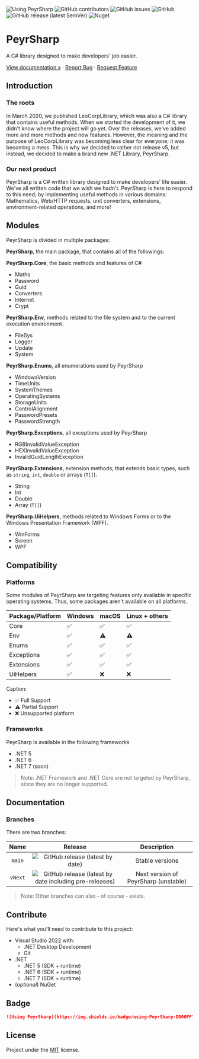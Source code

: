 ![Using PeyrSharp](https://img.shields.io/badge/using-PeyrSharp-DD00FF?logo=nuget)
![GitHub contributors](https://img.shields.io/github/contributors/Leo-Corporation/PeyrSharp)
![GitHub issues](https://img.shields.io/github/issues/Leo-Corporation/PeyrSharp) 
![GitHub](https://img.shields.io/github/license/Leo-Corporation/PeyrSharp)
![GitHub release (latest SemVer)](https://img.shields.io/github/v/release/Leo-Corporation/PeyrSharp) 
![Nuget](https://img.shields.io/nuget/dt/PeyrSharp)

# PeyrSharp
A C# library designed to make developers' job easier.

[View documentation »](https://peyrsharp.leocorporation.dev/) · [Report Bug](https://github.com/Leo-Corporation/PeyrSharp/issues/new?assignees=&labels=bug&template=bug-report.yml&title=%5BBug%5D+) · [Request Feature](https://github.com/Leo-Corporation/PeyrSharp/issues/new?assignees=&labels=enhancement&template=feature-request.yml&title=%5BEnhancement%5D+)


## Introduction
### The roots
In March 2020, we published LeoCorpLibrary, which was also a C# library that contains useful methods. When we started the development of it, we didn't know where the project will go yet. Over the releases, we've added more and more methods and new features. However, the meaning and the purpose of LeoCorpLibrary was becoming less clear for everyone; it was becoming a mess. This is why we decided to rather not release v5, but instead, we decided to make a brand new .NET Library, PeyrSharp.

### Our next product
PeyrSharp is a C# written library designed to make developers' life easier. We've all written code that we wish we hadn't. PeyrSharp is here to respond to this need; by implementing useful methods in various domains: Mathematics, Web/HTTP requests, unit converters, extensions, environment-related operations, and more!

## Modules
PeyrSharp is divided in multiple packages:

**PeyrSharp**, the main package, that contains all of the followings:

**PeyrSharp.Core**, the basic methods and features of C#

- Maths
- Password
- Guid
- Converters
- Internet
- Crypt

**PeyrSharp.Env**, methods related to the file system and to the current execution environment.
    

- FileSys
- Logger
- Update
- System   

**PeyrSharp.Enums**, all enumerations used by PeyrSharp
    

- WindowsVersion
- TimeUnits
- SystemThemes
- OperatingSystems
- StorageUnits
- ControlAlignment
- PasswordPresets
- PasswordStrength

**PeyrSharp.Exceptions**, all exceptions used by PeyrSharp
    
- RGBInvalidValueException
- HEXInvalidValueException
- InvalidGuidLengthException

**PeyrSharp.Extensions**, extension methods, that extends basic types, such as `string`, `int`, `double` or arrays (`T[]`).
    
- String
- Int
- Double
- Array (`T[]`)

**PeyrSharp.UiHelpers**, methods related to Windows Forms or to the Windows Presentation Framework (WPF).
    
- WinForms
- Screen
- WPF

## Compatibility
### Platforms
Some modules of PeyrSharp are targeting features only available in specific operating systems. Thus, some packages aren't available on all platforms.

| Package/Platform 	| Windows 	| macOS 	| Linux + others 	|
|------------------	|---------	|-------	|----------------	|
| Core             	| ✅       	| ✅     	| ✅              	|
| Env              	| ✅       	| ⚠️     	| ⚠️              	|
| Enums            	| ✅       	| ✅     	| ✅              	|
| Exceptions       	| ✅       	| ✅     	| ✅              	|
| Extensions       	| ✅       	| ✅     	| ✅              	|
| UiHelpers        	| ✅       	| ❌     	| ❌              	|

Caption:
- ✅ Full Support
- ⚠️ Partial Support
- ❌ Unsupported platform

### Frameworks
PeyrSharp is available in the following frameworks
- .NET 5
- .NET 6
- .NET 7 (soon)

> Note: .NET Framework and .NET Core are not targeted by PeyrSharp, since they are no longer supported.

## Documentation
### Branches
There are two branches:

| Name | Release | Description |
| :--: | :-----: | :---------: |
| `main` | ![GitHub release (latest by date)](https://img.shields.io/github/v/release/Leo-Corporation/PeyrSharp) | Stable versions |
| `vNext` | ![GitHub release (latest by date including pre-releases)](https://img.shields.io/github/v/release/Leo-Corporation/PeyrSharp?include_prereleases) | Next version of PeyrSharp (unstable) |

> Note: Other branches can also - of course - exists.

## Contribute
Here's what you'll need to contribute to this project:
- Visual Studio 2022 with:
   - .NET Desktop Development
   - Git
- .NET
   - .NET 5 (SDK + runtime)
   - .NET 6 (SDK + runtime)
   - .NET 7 (SDK + runtime)   
- (*optional*) NuGet

## Badge
~~~ md
![Using PeyrSharp](https://img.shields.io/badge/using-PeyrSharp-DD00FF?logo=nuget)
~~~

## License
Project under the [MIT](https://github.com/Leo-Corporation/PeyrSharp/blob/main/LICENSE) license.

